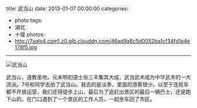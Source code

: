 title: 武当山
date: 2013-01-07 00:00:00
categories:
- photo
tags:
- 湖北
- 十堰
photos:
- http://7xqlo4.com1.z0.glb.clouddn.com/46ad9a6c5d0052ba1cf34fd1e4e178f5.jpg
---

![武当山](http://7xqlo4.com1.z0.glb.clouddn.com/841a573c1f38b56810c72dd461bdeacd.jpg)

武当山，道教圣地。元末明初道士张三丰集其大成，武当武术成为中华武术的一大流派。7号和同学去拍了武当山。我去的是淡季，里面的游客很少。以至于连缆车都不开放运营，我们还得徒步上山，最后为了追赶出景区的最后一辆巴士，还是跑下山的。在门口遇到了一个景区的工作人员，一起坐车回了市区。